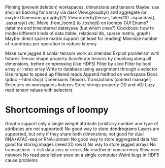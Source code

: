 
Pinning (prevent deletion) workspaces, dimensions and tensors
Maybe: use shoji as backing for xarray via dask
View.groupby() and aggregate (or maybe Dimension.groupby()?)
View.orderby(tensor, take=10)
.aspandas(), .asxarray() etc.
Move .from_loom() to .toshoji() on loompy
GUI
Enums?
datetime and timeinterval datatypes (but which ones?)
Cookbook: how to model different kinds of data (table, relational db, sparse matrix, graph)
Maybe: direct sparse matrix support (at least for reading)
Minimize number of roundtrips per operation to reduce latency



Make sure jagged & scalar tensors work as intended
Exploit parallelism with futures
Tensor shape property
Accelerate tensors by chunking along all dimensions, before compressing (like HDF5)
Filter by slice
Filter by bool array or index array
Write to database using assignment through a selector
Use ranges to speed up filtered reads
Append method on workspace
Docs (pdoc --html shoji)
Dimensions
Tensors
Transactions (context manager)
Selectors on workspaces
Indexes
Store strings properly (1D and nD)
Lazy-read tensor values with selectors


Shortcomings of loompy
======================

Graphs support only a single weight attribute (arbitrary number and type of attributes are not supported)
No good way to store dendrograms
Layers are supported, but only if they share both dimensions; not good for dual RNA+ATAC-seq or RNA+protein
No good way to store aggregated data
Not good for storing images (need 2D rows)
No way to store jagged arrays
No transactions -> risk data loss or errors
No read/write concurrency
Slow over network
No read parallelism even on a single computer
Weird bugs in HDF5 cause problems